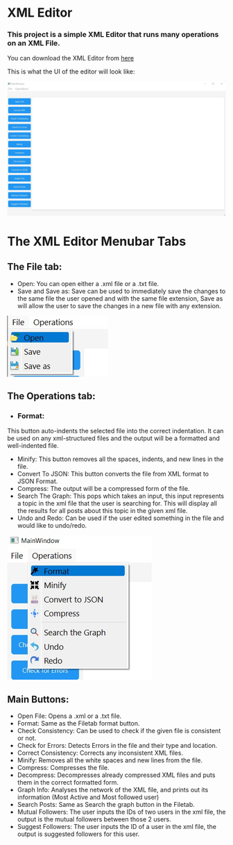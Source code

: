# XML Editor

### This project is a simple XML Editor that runs many operations on an XML File.

You can download the XML Editor from [here](https://drive.google.com/file/d/1BYXo02YTunAQo-e_ypvv8viLTliNOdQl/view?usp=share_link)

This is what the UI of the editor will look like:

![mainWindow](imgs./MainWindow.jpg)


# The XML Editor Menubar Tabs
## The File tab:
* Open: You can open either a .xml file or a .txt file.
* Save and Save as: Save can be used to immediately save the changes to the same file the user opened and with the same file extension, Save as will allow the user to save the changes in a new file with any extension.

![FileTab](imgs./File.jpg)


## The Operations tab:
* ### Format: 
This button auto-indents the selected file into the correct indentation. It can be used on any xml-structured files and the output will be a formatted and well-indented file.
* Minify: This button removes all the spaces, indents, and new lines in the file.
* Convert To JSON: This button converts the file from XML format to JSON Format.
* Compress: The output will be a compressed form of the file.
* Search The Graph: This pops which takes an input, this input represents a topic in the xml file that the user is searching for. This will display all the results for all posts about this topic in the given xml file.
* Undo and Redo: Can be used if the user edited something in the file and would like to undo/redo.

![OperationsTab](imgs./Operations.jpg)


## Main Buttons:
* Open File: Opens a .xml or a .txt file.
* Format: Same as the Filetab format button.
* Check Consistency: Can be used to check if the given file is consistent or not.
* Check for Errors: Detects Errors in the file and their type and location.
* Correct Consistency: Corrects any inconsistent XML files.
* Minify: Removes all the white spaces and new lines from the file.
* Compress: Compresses the file.
* Decompress: Decompresses already compressed XML files and puts them in the correct formatted form.
* Graph Info: Analyses the network of the XML file, and prints out its information (Most Active and Most followed user)
* Search Posts: Same as Search the graph button in the Filetab.
* Mutual Followers: The user inputs the IDs of two users in the xml file, the output is the mutual followers between those 2 users.
* Suggest Followers: The user inputs the ID of a user in the xml file, the output is suggested followers for this user.
